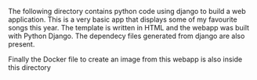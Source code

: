 The following directory contains python code using django to build a web application. This is a very basic app that displays some of my favourite songs this year. The template is written in HTML and the webapp was built with Python Django. The dependecy files generated from django are also present.

Finally the Docker file to create an image from this webapp is also inside this directory
